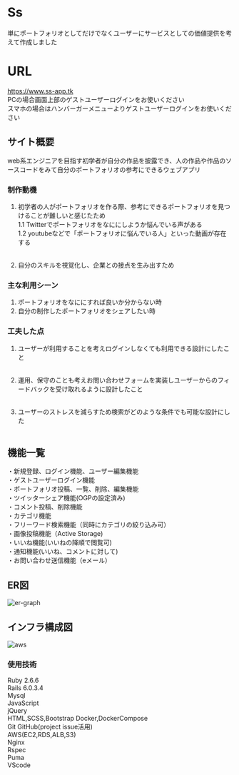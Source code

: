 # Ss
単にポートフォリオとしてだけでなくユーザーにサービスとしての価値提供を考えて作成しました<br>

# URL
https://www.ss-app.tk <br>
PCの場合画面上部のゲストユーザーログインをお使いください<br>
スマホの場合はハンバーガーメニューよりゲストユーザーログインをお使いください<br>
## サイト概要
web系エンジニアを目指す初学者が自分の作品を披露でき、人の作品や作品のソースコードをみて自分のポートフォリオの参考にできるウェブアプリ

### 制作動機
1. 初学者の人がポートフォリオを作る際、参考にできるポートフォリオを見つけることが難しいと感じたため<br>
    1.1 Twitterでポートフォリオをなににしようか悩んでいる声がある<br>
    1.2 youtubeなどで「ポートフォリオに悩んでいる人」といった動画が存在する<br><br>

2. 自分のスキルを視覚化し、企業との接点を生み出すため

### 主な利用シーン
1. ポートフォリオをなににすれば良いか分からない時<br>
2. 自分の制作したポートフォリオをシェアしたい時

### 工夫した点
1. ユーザーが利用することを考えログインしなくても利用できる設計にしたこと<br><br>

2. 運用、保守のことも考えお問い合わせフォームを実装しユーザーからのフィードバックを受け取れるように設計したこと<br><br>

3. ユーザーのストレスを減らすため検索がどのような条件でも可能な設計にした<br><br>


## 機能一覧
・新規登録、ログイン機能、ユーザー編集機能<br>
・ゲストユーザーログイン機能<br>
・ポートフォリオ投稿、一覧、削除、編集機能<br>
・ツイッターシェア機能(OGPの設定済み)<br>
・コメント投稿、削除機能<br>
・カテゴリ機能<br>
・フリーワード検索機能（同時にカテゴリの絞り込み可）<br>
・画像投稿機能（Active Storage)<br>
・いいね機能(いいねの降順で閲覧可)<br>
・通知機能(いいね、コメントに対して)<br>
・お問い合わせ送信機能（eメール）<br>

## ER図

![er-graph](https://user-images.githubusercontent.com/74046229/107149368-92486f00-699b-11eb-83e0-22916640a311.png)

## インフラ構成図
![aws](https://user-images.githubusercontent.com/74046229/107149915-9f1a9200-699e-11eb-9c29-86c8ad03e31d.png)



### 使用技術
 Ruby 2.6.6<br>
 Rails 6.0.3.4<br>
 Mysql<br>
 JavaScript<br>
 jQuery<br>
 HTML,SCSS,Bootstrap
 Docker,DockerCompose<br>
 Git GitHub(project issue活用) <br>
 AWS(EC2,RDS,ALB,S3)<br>
 Nginx<br>
 Rspec<br>
 Puma<br>
 VScode<br>


